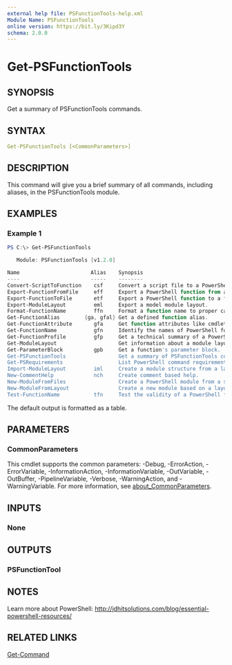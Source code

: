```yaml
---
external help file: PSFunctionTools-help.xml
Module Name: PSFunctionTools
online version: https://bit.ly/3Kipd3Y
schema: 2.0.0
---
```


# Get-PSFunctionTools

## SYNOPSIS

Get a summary of PSFunctionTools commands.

## SYNTAX

```yaml
Get-PSFunctionTools [<CommonParameters>]
```

## DESCRIPTION

This command will give you a brief summary of all commands, including aliases, in the PSFunctionTools module.

## EXAMPLES

### Example 1

```powershell
PS C:\> Get-PSFunctionTools

   Module: PSFunctionTools [v1.2.0]

Name                       Alias    Synopsis
----                       -----    --------
Convert-ScriptToFunction    csf     Convert a script file to a PowerShell funct…
Export-FunctionFromFile     eff     Export a PowerShell function from a script …
Export-FunctionToFile       etf     Export a PowerShell function to a file.
Export-ModuleLayout         eml     Export a model module layout.
Format-FunctionName         ffn     Format a function name to proper case.
Get-FunctionAlias        {ga, gfal} Get a defined function alias.
Get-FunctionAttribute       gfa     Get function attributes like cmdletbinding.
Get-FunctionName            gfn     Identify the names of PowerShell functions …
Get-FunctionProfile         gfp     Get a technical summary of a PowerShell fun…
Get-ModuleLayout                    Get information about a module layout file.
Get-ParameterBlock          gpb     Get a function's parameter block.
Get-PSFunctionTools                 Get a summary of PSFunctionTools commands.
Get-PSRequirements                  List PowerShell command requirements.
Import-ModuleLayout         iml     Create a module structure from a layout fil…
New-CommentHelp             nch     Create comment based help.
New-ModuleFromFiles                 Create a PowerShell module from a set of fi…
New-ModuleFromLayout                Create a new module based on a layout.
Test-FunctionName           tfn     Test the validity of a PowerShell function …
```

The default output is formatted as a table.

## PARAMETERS

### CommonParameters

This cmdlet supports the common parameters: -Debug, -ErrorAction, -ErrorVariable, -InformationAction, -InformationVariable, -OutVariable, -OutBuffer, -PipelineVariable, -Verbose, -WarningAction, and -WarningVariable. For more information, see [about_CommonParameters](http://go.microsoft.com/fwlink/?LinkID=113216).

## INPUTS

### None

## OUTPUTS

### PSFunctionTool

## NOTES

Learn more about PowerShell: http://jdhitsolutions.com/blog/essential-powershell-resources/

## RELATED LINKS

[Get-Command]()
